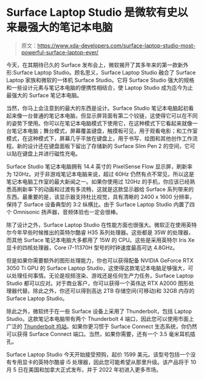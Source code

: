 # Surface Laptop Studio 是微软有史以来最强大的笔记本电脑

> 原文：<https://www.xda-developers.com/surface-laptop-studio-most-powerful-surface-laptop-ever/>

今天，在其期待已久的 Surface 发布会上，微软揭开了其多年来的第一款新外形:Surface Laptop Studio。顾名思义，Surface Laptop Studio 融合了 Surface Laptop 家族和微软的一体机 Surface Studio。它将 Surface Studio 强大的规格和一些设计元素与笔记本电脑的便携性相结合，使 Laptop Studio 成为迄今为止最强大的 Surface 笔记本电脑。

当然，你马上会注意到的最大的东西是设计。Surface Studio 笔记本电脑起初看起来像一台普通的笔记本电脑，但显示屏背面有第二个铰链，这使得它可以在不同的姿势下使用。你可以在笔记本电脑模式下使用它，在这种模式下它看起来就像一台笔记本电脑；舞台模式，屏幕覆盖键盘，触摸板可见，用于观看电影；和工作室模式，在这种模式下，屏幕几乎平放在键盘上，用于书写、绘图和其他创作工作流程。新的设计还在键盘面板下留出了存储新的 Surface Slim Pen 2 的空间，它可以贴在键盘上并进行磁性充电。

Surface Studio 笔记本电脑拥有 14.4 英寸的 PixelSense Flow 显示屏，刷新率为 120Hz。对于非游戏笔记本电脑来说，超过 60Hz 仍然有点不常见，所以这是笔记本电脑工作室的最大新闻之一。如果你使用过 120Hz 的手机，你应该已经熟悉高刷新率下的动画和过渡有多流畅，这就是这款显示器给 Surface 系列带来的东西。最重要的是，该显示器支持杜比视觉，具有清晰的 2400 x 1600 分辨率，保持了 Surface 设备典型的 3:2 纵横比。由于 Surface Laptop Studio 内置了四个 Omnisonic 扬声器，音频体验也一定会很棒。

除了设计之外，Surface Laptop Studio 在性能方面也很强大。微软正在使用英特尔今年早些时候推出的英特尔酷睿 H35 系列处理器。这些都是 35W 的处理器，而其他 Surface 笔记本电脑大多都用了 15W 的 CPU。这些是采用英特尔 Iris Xe 显卡的四核处理器，Core i7-11370H 型号的时钟速度最高可达 4.8GHz。

但是如果你需要额外的图形处理能力，你也可以获得配备 NVIDIA GeForce RTX 3050 Ti GPU 的 Surface Laptop Studio，这使得这款笔记本电脑足够强大，可以处理任何事情。无论是视频渲染、游戏还是任何生产力任务，Surface Laptop Studio 都可以应对。对于商业客户，你可以获得一个英伟达 RTX A2000 图形处理器代替。除此之外，你还可以得到高达 2TB 存储空间(可移动)和 32GB 内存的 Surface Laptop Studio。

除此之外，微软终于在一些 Surface 设备上采用了 Thunderbolt，包括 Laptop Studio。这款笔记本电脑带有两个 Thunderbolt 4 端口，因此您可以使用市面上广泛的 [Thunderbolt 坞站](https://www.xda-developers.com/best-thunderbolt-docks/)。如果你更习惯于 Surface Connect 生态系统，你仍然可以获得 Surface Connect 端口。当然，如果你需要，还有一个 3.5 毫米耳机插孔。

Surface Laptop Studio 今天开始接受预购，起价 1599 美元。该型号包括一个没有专用显卡的英特尔酷睿 i5 处理器，因此您可能希望从那里升级。该产品将于 10 月 5 日在美国和加拿大正式发布，并于 2022 年初进入更多市场。